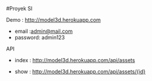#Proyek SI
 
Demo : http://model3d.herokuapp.com
- email :admin@mail.com  
- password: admin123

API

- index : http://model3d.herokuapp.com/api/assets

- show : http://model3d.herokuapp.com/api/assets/{id}
